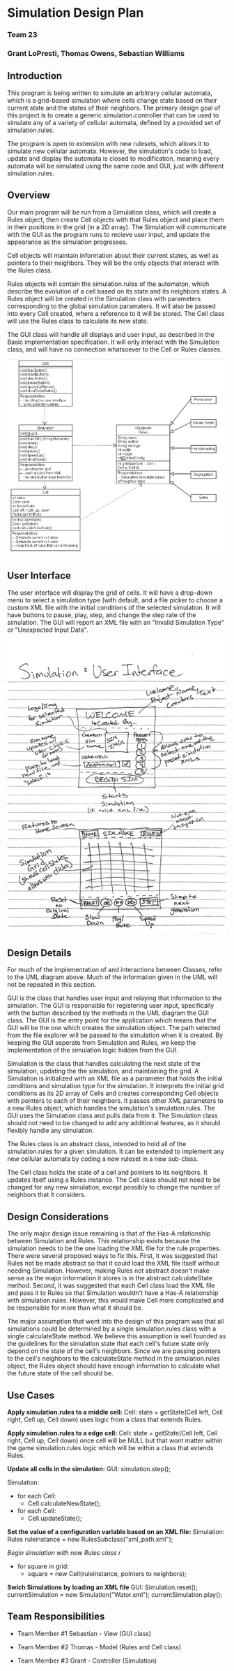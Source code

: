 # Simulation Design Plan
### Team 23
### Grant LoPresti, Thomas Owens, Sebastian Williams

## Introduction
This program is being written to simulate an arbitrary cellular automata, which is a grid-based simulation where cells change state based on their current state and the states of their neighbors. The primary design goal of this project is to create a generic simulation.controller that can be used to simulate any of a variety of cellular automata, defined by a provided set of simulation.rules.

The program is open to extension with new rulesets, which allows it to simulate new cellular automata. However, the simulation's code to load, update and display the automata is closed to modification, meaning every automata will be simulated using the same code and GUI, just with different simulation.rules.

## Overview
Our main program will be run from a Simulation class, which will create a Rules object, then create Cell objects with that Rules object and place them in their positions in the grid (in a 2D array). The Simulation will communicate with the GUI as the program runs to recieve user input, and update the appearance as the simulation progresses.

Cell objects will maintain information about their current states, as well as pointers to their neighbors. They will be the only objects that interact with the Rules class.

Rules objects will contain the simulation.rules of the automaton, which describe the evolution of a cell based on its state and its neighbors states. A Rules object will be created in the Simulation class with parameters corresponding to the global simulation paramaters. It will also be passed into every Cell created, where a reference to it will be stored. The Cell class will use the Rules class to calculate its new state.

The GUI class will handle all displays and user input, as described in the Basic implementation specification. It will only interact with the Simulation class, and will have no connection whatsoever to the Cell or Rules classes.

![UML Diagram](UML.png)

## User Interface

The user interface will display the grid of cells. It will have a drop-down menu to select a simulation type (with default, and a file picker to choose a custom XML file with the initial conditions of the selected simulation. It will have buttons to pause, play, step, and change the step rate of the simulation. The GUI will report an XML file with an "Invalid Simulation Type" or "Unexpected Input Data".

![User Interface Design](userinterface.jpg)

## Design Details

For much of the implementation of and interactions between Classes, refer to the UML diagram above. Much of the information given in the UML will not be repeated in this section.

GUI is the class that handles user input and relaying that information to the simulation. The GUI is responsible for registering user input, specifically with the button described by the methods in the UML diagram the GUI class. The GUI is the entry point for the application which means that the GUI will be the one which creates the simulation object. The path selected from the file explorer will be passed to the simulation when it is created. By keeping the GUI seperate from Simulation and Rules, we keep the implementation of the simulation logic hidden from the GUI.

Simulation is the class that handles calculating the next state of the simulation, updating the the simulation, and maintaining the grid. A Simulation is initialized with an XML file as a parameter that holds the initial conditions and simulation type for the simulation. It interprets the initial grid conditions as its 2D array of Cells and creates corresponding Cell objects with pointers to each of their neighbors. It passes other XML parameters to a new Rules object, which handles the simulation's simulation.rules. The GUI uses the Simulation class and pulls data from it. The Simulation class should not need to be changed to add any additional features, as it should flexibly handle any simulation.

The Rules class is an abstract class, intended to hold all of the simulation.rules for a given simulation. It can be extended to implement any new cellular automata by coding a new ruleset in a new sub-class.

The Cell class holds the state of a cell and pointers to its neighbors. It updates itself using a Rules instance. The Cell class should not need to be changed for any new simulation, except possibly to change the number of neighbors that it considers.

## Design Considerations
The only major design issue remaining is that of the Has-A relationship between Simulation and Rules. This relationship exists because the simulation needs to be the one loading the XML file for the rule properties. There were several proposed ways to fix this. First, it was suggested that Rules not be made abstract so that it could load the XML file itself without needing Simulation. However, making Rules not abstract doesn't make sense as the major information it stores is in the abstract calculateState method. Second, it was suggested that each Cell class load the XML file and pass it to Rules so that Simulation wouldn't have a Has-A relationship with simulation.rules. However, this would make Cell more complicated and be responsible for more than what it should be.

 The major assumption that went into the design of this program was that all simulations could be determined by a single simulation.rules class with a single calculateState method. We believe this assumption is well founded as the guidelines for the simulation state that each cell's future state only depend on the state of the cell's neighbors. Since we are passing pointers to the cell's neighbors to the calculateState method in the simulation.rules object, the Rules object should have enough information to calculate what the future state of the cell should be.

## Use Cases
**Apply simulation.rules to a middle cell:**
Cell: state = getState(Cell left, Cell right, Cell up, Cell down) uses logic from a class that extends Rules.

**Apply simulation.rules to a edge cell:** 
Cell: state = getState(Cell left, Cell right, Cell up, Cell down) once cell will be NULL but that wont matter within the game simulation.rules logic which will be within a class that extends Rules.

**Update all cells in the simulation:**
GUI: 
simulation.step();

Simulation:
* for each Cell:
    * Cell.calculateNewState();
* for each Cell:
    * Cell.updateState();

**Set the value of a configuration variable based on an XML file:**
Simulation: 
Rules ruleinstance = new RulesSubclass("xml_path.xml");

*Begin simulation with new Rules class r*
* for square in grid:
    * square = new Cell(ruleinstance, pointers to neighbors);

**Swich Simulations by loading an XML file**
GUI: 
Simulation.reset();
currentSimulation = new Simulation("Wator.xml");
currentSimulation.play();


## Team Responsibilities

 * Team Member #1 Sebastian - View (GUI class)

 * Team Member #2 Thomas - Model (Rules and Cell class)

 * Team Member #3 Grant - Controller (Simulation)

